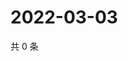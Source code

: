 # 2022-03-03

共 0 条

<!-- BEGIN WEIBO -->
<!-- 最后更新时间 Thu Mar 03 2022 21:19:14 GMT+0800 (China Standard Time) -->

<!-- END WEIBO -->

